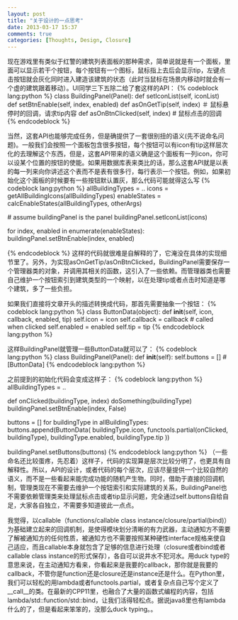 ```yaml
---
layout: post
title: "关于设计的一点思考"
date: 2013-03-17 15:37
comments: true
categories: [Thoughts, Design, Closure]
---
```

现在游戏里有类似于红警的建筑列表面板的那种需求，简单说就是有一个面板，里面可以显示若干个按钮，每个按钮有一个图标，鼠标指上去后会显示tip，左键点击按钮就会灰化同时进入建造该建筑的状态（此时当鼠标在场景内移动时就会有一个虚的建筑跟着移动）。UI同学三下五除二给了套这样的API：
{% codeblock lang:python %}
class BuildingPanel(Panel):
	def setIconList(self, iconList)
	def setBtnEnable(self, index, enabled)
	def asOnGetTip(self, index)  ＃ 鼠标悬停时的回调，请求tip内容
	def asOnBtnClicked(self, index)  # 鼠标点击的回调
{% endcodeblock %}

当然，这套API也能够完成任务，但是确提供了一套很别扭的语义(先不说命名问题)。一般我们会按照一个面板包含很多按钮，每个按钮可以有icon有tip这样层次化的去理解这个东西，但是，这套API带来的语义确是这个面板有一列icon，你可以设某个位置的按钮的使能。如果用数据库表来类比的话，那么这套API就是以表的每一列来向你讲述这个表而不是表有很多行，每行表示一个按钮。例如，如果初始化这个面板的时候要有一些按钮默认置灰，那么代码可能就得这么写
{% codeblock lang:python %}
allBuildingTypes = ..
icons = getAllBuildingIcons(allBuildingTypes)
enableStates = calcEnableStates(allBuildingTypes, otherArgs)

\# assume buildingPanel is the panel
buildingPanel.setIconList(icons)

for index, enabled in enumerate(enableStates):
	buildingPanel.setBtnEnable(index, enabled)
	
{% endcodeblock %}
这样的代码就很难是自解释的了，它淹没在具体的实现细节里了。另外，为实现asOnGetTip/asOnBtnClicked，BuildingPanel需要保存一个管理器类的对象，并调用其相关的函数，这引入了一些依赖。而管理器类也需要自己维护一个按钮索引到建筑类型的一个映射，以在处理tip或者点击时知道是哪个建筑，多了一些负担。

如果我们直接将文章开头的描述转换成代码，那首先需要抽象一个按钮：
{% codeblock lang:python %}
class ButtonData(object):
	def __init__(self, icon, callback, enabled, tip)
		self.icon = icon
		self.callback = callback  # called when clicked
		self.enabled = enabled
		self.tip = tip
{% endcodeblock lang:python %}

这样BuildingPanel就管理一些ButtonData就可以了：
{% codeblock lang:python %}
class BuildingPanel(Panel):
	def __init__(self):
		self.buttons = []  # [ButtonData]
{% endcodeblock lang:python %}

之前提到的初始化代码会变成这样子：
{% codeblock lang:python %}
allBuildingTypes = ..

def onClicked(buildingType, index)
	doSomething(buildingType)
	buildingPanel.setBtnEnable(index, False)

buttons = []
for buildingType in allBuildingTypes:
	buttons.append(ButtonData(
		buildingType.icon,
		functools.partial(onClicked, buildingType),
		buildingType.enabled,
		buildingType.tip
	))
	
buildingPanel.setButtons(buttons)
{% endcodeblock lang:python %}
（一些命名还比较蛋疼，先忍着）这样子，代码的实现算是层次比较分明了，也更具有自解释性。所以，API的设计，或者代码的每个层次，应该尽量提供一个比较自然的语义，而不是一些看起来能完成功能的随机产生物。同时，借助于直接的回调机制，管理类现在不需要去维护一个按钮索引和实际建筑的关系，BuildingPanel也不需要依赖管理类来处理鼠标点击或者tip显示问题，完全通过self.buttons自给自足，大家各自独立，不需要多知道彼此一点点。

我觉得，以callable（functions/callable class instance/closure/partial(bind)）为基础建立起来的回调机制，是使得模块划分清晰的有力武器，主动通知方不需要了解被通知方的任何性质，被通知方也不需要按照某种硬性interface规格来使自己适应，而且callable本身就包含了足够的信息进行处理（closure或者bind或者callable class instance的形式保存），各自可以说井水不犯河水。用duck type的意思来说，在主动通知方看来，你看起来是我要的callback，那你就是我要的callback，不管你是function还是closure还是instance还是什么。在Python里，我们可以轻松的用lambda或者functools.partial，或者复杂点自己写个定义了__call__的类。在最新的CPP11里，也融合了大量的函数式编程的内容，包括lambda/std::function/std::bind，让我们活得轻松点。据说java8里也有lambda什么的了，但是看起来笨笨的，没那么duck typing。。